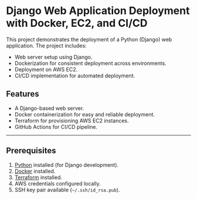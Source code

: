 # Django Web Application Deployment with Docker, EC2, and CI/CD

This project demonstrates the deployment of a Python (Django) web application. The project includes:
- Web server setup using Django.
- Dockerization for consistent deployment across environments.
- Deployment on AWS EC2.
- CI/CD implementation for automated deployment.

## Features
- A Django-based web server.
- Docker containerization for easy and reliable deployment.
- Terraform for provisioning AWS EC2 instances.
- GitHub Actions for CI/CD pipeline.

---

## Prerequisites

1. [Python](https://www.python.org/downloads/) installed (for Django development).
2. [Docker](https://www.docker.com/) installed.
3. [Terraform](https://developer.hashicorp.com/terraform/tutorials/aws-get-started/install-cli) installed.
4. AWS credentials configured locally.
5. SSH key pair available (`~/.ssh/id_rsa.pub`).


